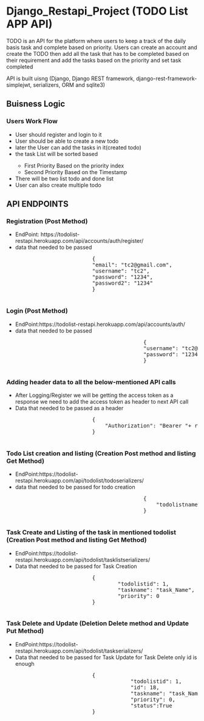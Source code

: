 # Django_Restapi_Project (TODO List APP API) 
<div>
<p>TODO is an API for the platform where users to keep a track of the daily basis task and complete based on priority.
Users can create an account and create the TODO then add all the task that has to be completed based on their requirement and add the tasks based on the priority and set task completed </p>
<p>API is built uisng (Django, Django REST framework, django-rest-framework-simplejwt, serializers, ORM and sqlite3)</p>
</div>  
<h2>Buisness Logic</h2>
    <h3>Users Work Flow</h3>
    <ul>
        <li>User should register and login to it</li>
        <li>User should be able to create a new todo</li>
        <li>later the User can add the tasks in it(created todo)</li>
        <li>the task List will be sorted based</li>
        <ul>
          <li>First Priority Based on the priority index</li>
          <li>Second Priority Based on the Timestamp</li>  
        </ul>
        <li>There will be two list todo and done list</li>
        <li>User can also create multiple todo</li>       
    </ul>
<h2>API ENDPOINTS</h2>
        <div class="endpoints_div">
            <h3>Registration  (Post Method)</h3>
            <ul>
                <li>EndPoint: <span class="remoteURL">https://todolist-restapi.herokuapp.com/</span><span>api/accounts/auth/register/</span></li>
                <li><span>data that needed to be passed </span>
                    <pre>
                        {
                        "email": "tc2@gmail.com",
                        "username": "tc2", 
                        "password": "1234",
                        "password2": "1234"
                        }
                    </pre>    
                </li>
            </ul>
            <h3>Login (Post Method)</h3>
            <ul>
                <li>EndPoint:<span class="remoteURL">https://todolist-restapi.herokuapp.com/</span><span>api/accounts/auth/</span></li>
                <li><span>data that needed to be passed </span>
                    <pre>
                                        {
                                        "username": "tc2@gmail.com",
                                        "password": "1234"
                                        }
                    </pre>
                </li>
            </ul>
            <h3>Adding header data to all the below-mentioned API calls</h3>
            <ul>
                <li>After Logging/Register we will be getting the access token as a response we need to add the access token as header to next API call</li>
                <li><span>Data that needed to be passed as a header</span>
                    <pre>
                        {
                            "Authorization": "Bearer "+ response_from_login['access']
                        }
                    </pre>    
                </li>
            </ul>
            <h3>Todo List creation and listing (Creation Post method and listing Get Method)</h3>
            <ul>
                <li>EndPoint:<span class="remoteURL">https://todolist-restapi.herokuapp.com/</span><span>api/todolist/todoserializers/</span></li>
                <li><span>data that needed to be passed for todo creation </span>
                    <pre>
                                        {
                                            "todolistname": "TodoList_name"
                                        }
                    </pre>
                </li>
            </ul>    
            <h3>Task Create and Listing of the task in mentioned todolist (Creation Post method and listing Get Method)</h3>
            <ul>
                <li>EndPoint:<span class="remoteURL">https://todolist-restapi.herokuapp.com/</span><span>api/todolist/tasklistserializers/</span></li>
                <li><span>Data that needed to be passed for Task Creation </span>
                    <pre>
                        {
                                "todolistid": 1,
                                "taskname": "task_Name",
                                "priority": 0
                        }
                    </pre>
                </li>
            </ul>    
            <h3>Task Delete and Update (Deletion Delete method and Update Put Method)</h3>
            <ul>
                <li>EndPoint:<span class="remoteURL">https://todolist-restapi.herokuapp.com/</span><span>api/todolist/taskserializers/</span></li>
                <li><span>Data that needed to be passed for Task Update for Task Delete only id is enough</span>
                    <pre>
                        {
                                    "todolistid": 1,
                                    "id": 18,
                                    "taskname": "task_Name",
                                    "priority": 0,
                                    "status":True
                        }
                    </pre>
                </li>
            </ul>
        </div>
